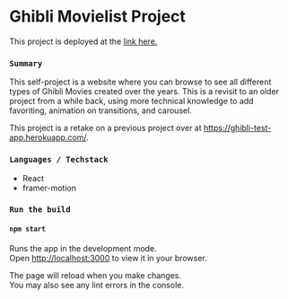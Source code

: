 # Ghibli Movielist Project

This project is deployed at the [link here.](https://ghibli-movielist.netlify.app/)

### `Summary`

This self-project is a website where you can browse to see all different types of Ghibli Movies created over the years. This is a revisit to an older project from a while back, using more technical knowledge to add favoriting, animation on transitions, and carousel.

This project is a retake on a previous project over at https://ghibli-test-app.herokuapp.com/.

### `Languages / Techstack`

- React
- framer-motion

### `Run the build`

#### `npm start`
Runs the app in the development mode.\
Open [http://localhost:3000](http://localhost:3000) to view it in your browser.

The page will reload when you make changes.\
You may also see any lint errors in the console.
